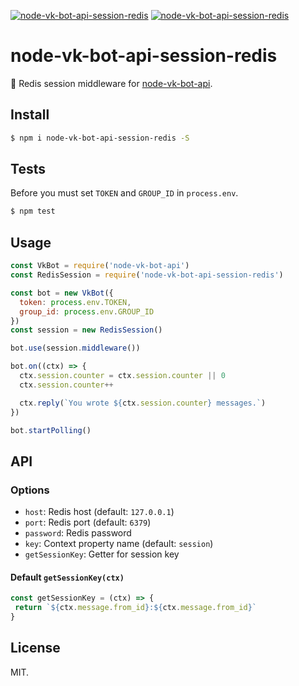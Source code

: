 [![node-vk-bot-api-session-redis](https://img.shields.io/npm/v/node-vk-bot-api-session-redis.svg?style=flat-square)](https://www.npmjs.com/package/node-vk-bot-api-session-redis/)
[![node-vk-bot-api-session-redis](https://img.shields.io/badge/code%20style-standard-brightgreen.svg?style=flat-square)](http://standardjs.com/)

# node-vk-bot-api-session-redis

📄 Redis session middleware for [node-vk-bot-api](https://github.com/node-vk-bot-api/node-vk-bot-api).

## Install

```sh
$ npm i node-vk-bot-api-session-redis -S
```

## Tests

Before you must set `TOKEN` and `GROUP_ID` in `process.env`.

```sh
$ npm test
```

## Usage

```javascript
const VkBot = require('node-vk-bot-api')
const RedisSession = require('node-vk-bot-api-session-redis')

const bot = new VkBot({
  token: process.env.TOKEN,
  group_id: process.env.GROUP_ID
})
const session = new RedisSession()

bot.use(session.middleware())

bot.on((ctx) => {
  ctx.session.counter = ctx.session.counter || 0
  ctx.session.counter++

  ctx.reply(`You wrote ${ctx.session.counter} messages.`)
})

bot.startPolling()
```

## API

### Options

* `host`: Redis host (default: `127.0.0.1`)
* `port`: Redis port (default: `6379`)
* `password`: Redis password
* `key`: Context property name (default: `session`)
* `getSessionKey`: Getter for session key

#### Default `getSessionKey(ctx)`

```js
const getSessionKey = (ctx) => {
 return `${ctx.message.from_id}:${ctx.message.from_id}` 
}
````

## License

MIT.


